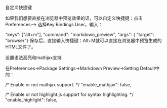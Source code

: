 

自定义快捷键

如果我们想要直接在浏览器中预览效果的话，可以自定义快捷键：点击Preferences--> 选择Key Bindings User，输入：

"keys": ["alt+m"], "command": "markdown_preview", "args": { "target": "browser"}
保存后，直接输入快捷键：Alt+M就可以直接在浏览器中预览生成的HTML文件了。

设置语法高亮和mathjax支持

在Preferences->Package Settings->Markdown Preview->Setting Default中的：

/* Enable or not mathjax support.
*/ "enable_mathjax": false,

/* Enable or not highlight.js support for syntax highlighting.
*/ "enable_highlight": false,